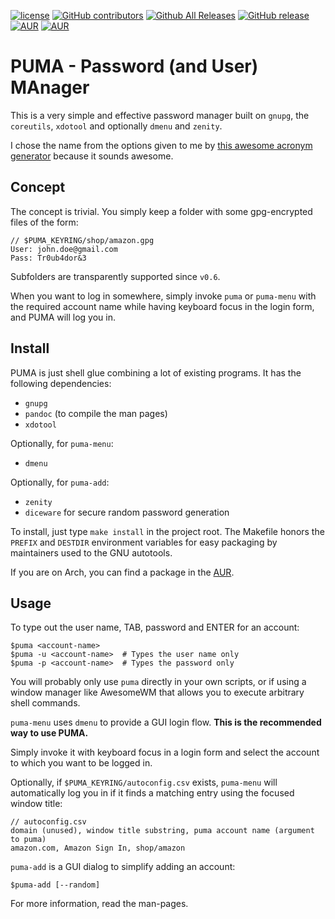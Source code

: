 [![license](https://img.shields.io/github/license/clawoflight/puma.svg)](https://github.com/clawoflight/puma/blob/master/LICENSE)
[![GitHub contributors](https://img.shields.io/github/contributors/clawoflight/puma.svg)](https://github.com/clawoflight/puma/blob/master/AUTHORS)
[![Github All Releases](https://img.shields.io/github/downloads/clawoflight/puma/total.svg)]()
[![GitHub release](https://img.shields.io/github/release/clawoflight/puma.svg)](https://github.com/clawoflight/puma/releases)
[![AUR](https://img.shields.io/aur/version/puma.svg)](https://aur.archlinux.org/packages/puma/)
[![AUR](https://img.shields.io/aur/votes/puma.svg)](https://aur.archlinux.org/packages/puma/)

# PUMA - Password (and User) MAnager
This is a very simple and effective password manager built on `gnupg`, the `coreutils`, `xdotool` and optionally `dmenu` and `zenity`.

I chose the name from the options given to me by [this awesome acronym generator](http://acronymcreator.net/) because it sounds awesome.

## Concept
The concept is trivial. You simply keep a folder with some gpg-encrypted files of the form:

```
// $PUMA_KEYRING/shop/amazon.gpg
User: john.doe@gmail.com
Pass: Tr0ub4dor&3
```

Subfolders are transparently supported since `v0.6`.

When you want to log in somewhere, simply invoke `puma` or `puma-menu` with the required account name while having keyboard focus in the login form, and PUMA will log you in.

## Install
PUMA is just shell glue combining a lot of existing programs. It has the following dependencies:

- `gnupg`
- `pandoc` (to compile the man pages)
- `xdotool`

Optionally, for `puma-menu`:

- `dmenu`

Optionally, for `puma-add`:

- `zenity`
- `diceware` for secure random password generation

To install, just type `make install` in the project root. The Makefile honors the `PREFIX` and `DESTDIR` environment variables for easy packaging by maintainers used to the GNU autotools.

If you are on Arch, you can find a package in the [AUR](https://aur.archlinux.org/packages/puma/).

## Usage
To type out the user name, TAB, password and ENTER for an account:

    $puma <account-name>
    $puma -u <account-name>  # Types the user name only
    $puma -p <account-name>  # Types the password only

You will probably only use `puma` directly in your own scripts, or if using a window manager like AwesomeWM that allows you to execute arbitrary shell commands.

`puma-menu` uses `dmenu` to provide a GUI login flow. **This is the recommended way to use PUMA.**

Simply invoke it with keyboard focus in a login form and select the account to which you want to be logged in.

Optionally, if `$PUMA_KEYRING/autoconfig.csv` exists, `puma-menu` will automatically log you in if it finds a matching entry using the focused window title:

    // autoconfig.csv
    domain (unused), window title substring, puma account name (argument to puma)
    amazon.com, Amazon Sign In, shop/amazon

`puma-add` is a GUI dialog to simplify adding an account:

    $puma-add [--random]

For more information, read the man-pages.
